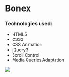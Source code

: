 # Bonex

### Technologies used:

* HTML5
* CSS3
* CSS Animation
* jQuery3
* Scroll Control
* Media Queries Adaptation


![](http://process.angleto.com/projects-preview/bonex.jpg)
